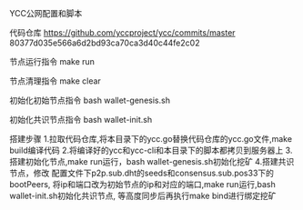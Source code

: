 YCC公网配置和脚本

代码仓库
https://github.com/yccproject/ycc/commits/master 80377d035e566a6d2bd93ca70ca3d40c44fe2c02

节点运行指令
make run

节点清理指令
make clear

初始化初始节点指令
bash wallet-genesis.sh

初始化共识节点指令
bash wallet-init.sh

搭建步骤
1.拉取代码仓库,将本目录下的ycc.go替换代码仓库的ycc.go文件,make build编译代码
2.将编译好的ycc和ycc-cli和本目录下的脚本都拷贝到服务器上
3.搭建初始化节点,make run运行，bash wallet-genesis.sh初始化挖矿
4.搭建共识节点，修改 配置文件下p2p.sub.dht的seeds和consensus.sub.pos33下的bootPeers,
将ip和端口改为初始节点的ip和对应的端口,make run运行,bash wallet-init.sh初始化共识节点,
等高度同步后再执行make bind进行绑定挖矿